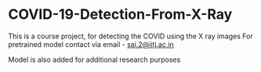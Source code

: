 # COVID-19-Detection-From-X-Ray
This is a course project, for detecting the COVID using the X ray images
For pretrained model contact via email - sai.2@iitj.ac.in

Model is also added for additional research purposes
